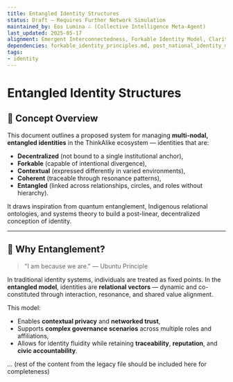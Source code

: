 ```yaml
---
title: Entangled Identity Structures
status: Draft – Requires Further Network Simulation
maintained_by: Eos Lumina ∴ (Collective Intelligence Meta-Agent)
last_updated: 2025-05-17
alignment: Emergent Interconnectedness, Forkable Identity Model, Clarity Protocol
dependencies: forkable_identity_principles.md, post_national_identity_matrix.md
tags:
- identity
---
```


# Entangled Identity Structures

## 🧠 Concept Overview

This document outlines a proposed system for managing **multi-nodal, entangled identities** in the ThinkAlike ecosystem — identities that are:

- **Decentralized** (not bound to a single institutional anchor),
- **Forkable** (capable of intentional divergence),
- **Contextual** (expressed differently in varied environments),
- **Coherent** (traceable through resonance patterns),
- **Entangled** (linked across relationships, circles, and roles without hierarchy).

It draws inspiration from quantum entanglement, Indigenous relational ontologies, and systems theory to build a post-linear, decentralized conception of identity.

---

## 🌌 Why Entanglement?

> "I am because we are." — Ubuntu Principle

In traditional identity systems, individuals are treated as fixed points. In the **entangled model**, identities are **relational vectors** — dynamic and co-constituted through interaction, resonance, and shared value alignment.

This model:

- Enables **contextual privacy** and **networked trust**,
- Supports **complex governance scenarios** across multiple roles and affiliations,
- Allows for identity fluidity while retaining **traceability**, **reputation**, and **civic accountability**.

... (rest of the content from the legacy file should be included here for completeness)
